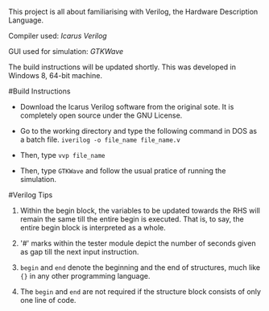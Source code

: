 This project is all about familiarising with Verilog, the Hardware Description Language.

Compiler used: *Icarus Verilog*

GUI used for simulation: *GTKWave*

The build instructions will be updated shortly.
This was developed in Windows 8, 64-bit machine.

#Build Instructions

- Download the Icarus Verilog software from the original sote. It is completely open source under the GNU License.

- Go to the working directory and type the following command in DOS as a batch file.     ```iverilog -o file_name file_name.v```


- Then, type ```vvp file_name```

- Then, type ```GTKWave``` and follow the usual pratice of running the simulation.

#Verilog Tips
1. Within the begin block, the variables to be updated towards the RHS will remain the same till the entire begin is executed. That is, to say, the entire begin block is interpreted as a whole.

2. '#' marks within the tester module depict the number of seconds given as gap till the next input instruction.

3. ```begin``` and ```end``` denote the beginning and the end of structures, much like ```{}``` in any other programming language.

4. The ```begin``` and ```end``` are not required if the structure block consists of only one line of code.


